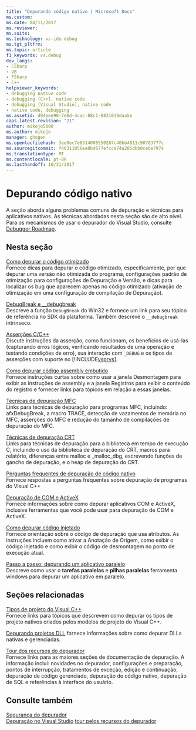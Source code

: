 ```yaml
---
title: "Depurando código nativo | Microsoft Docs"
ms.custom: 
ms.date: 04/11/2017
ms.reviewer: 
ms.suite: 
ms.technology: vs-ide-debug
ms.tgt_pltfrm: 
ms.topic: article
f1_keywords: vs.debug
dev_langs:
- CSharp
- VB
- FSharp
- C++
helpviewer_keywords:
- debugging native code
- debugging [C++], native code
- debugging [Visual Studio], native code
- native code, debugging
ms.assetid: d94eee90-7e0d-4cac-88c1-9831030daa5e
caps.latest.revision: "21"
author: mikejo5000
ms.author: mikejo
manager: ghogen
ms.openlocfilehash: 3ee0ec7e8314008550267c40bb4811c90783777c
ms.sourcegitcommit: f40311056ea0b4677efcca74a285dbb0ce0e7974
ms.translationtype: MT
ms.contentlocale: pt-BR
ms.lasthandoff: 10/31/2017
---
```

# <a name="debugging-native-code"></a>Depurando código nativo
A seção aborda alguns problemas comuns de depuração e técnicas para aplicativos nativos. As técnicas abordadas nesta seção são de alto nível. Para os mecanismos de usar o depurador do Visual Studio, consulte [Debugger Roadmap](../debugger/debugger-basics.md).  
  
## <a name="in-this-section"></a>Nesta seção  
 [Como depurar o código otimizado](../debugger/how-to-debug-optimized-code.md)  
 Fornece dicas para depurar o código otimizado, especificamente, por que depurar uma versão não otimizada do programa, configurações padrão de otimização para configurações de Depuração e Versão, e dicas para localizar os bug que aparecem apenas no código otimizado (ativação de otimização em uma configuração de compilação de Depuração).  
  
 [DebugBreak e __debugbreak](../debugger/debugbreak-and-debugbreak.md)  
 Descreve a função `DebugBreak` do Win32 e fornece um link para seu tópico de referência no SDK da plataforma. Também descreve o `__debugbreak` intrínseco.  
  
 [Asserções C/C++](../debugger/c-cpp-assertions.md)  
 Discute instruções da asserção, como funcionam, os benefícios de usá-las (capturando erros lógicos, verificando resultados de uma operação e testando condições de erro), sua interação com `_DEBUG` e os tipos de asserções com suporte no [!INCLUDE[vsprvs](../code-quality/includes/vsprvs_md.md)].  
  
 [Como depurar código assembly embutido](../debugger/how-to-debug-inline-assembly-code.md)  
 Fornece instruções curtas sobre como usar a janela Desmontagem para exibir as instruções de assembly e a janela Registros para exibir o conteúdo do registro e fornecer links para tópicos em relação a essas janelas.  
  
 [Técnicas de depuração MFC](../debugger/mfc-debugging-techniques.md)  
 Links para técnicas de depuração para programas MFC, incluindo: afxDebugBreak, a macro TRACE, detecção de vazamentos de memória no MFC, asserções do MFC e redução do tamanho de compilações de depuração do MFC.  
  
 [Técnicas de depuração CRT](../debugger/crt-debugging-techniques.md)  
 Links para técnicas de depuração para a biblioteca em tempo de execução C, incluindo o uso da biblioteca de depuração do CRT, macros para relatório, diferenças entre malloc e _malloc_dbg, escrevendo funções de gancho de depuração, e o heap de depuração do CRT.  
  
 [Perguntas frequentes de depuração de código nativo](../debugger/debugging-native-code-faqs.md)  
 Fornece respostas a perguntas frequentes sobre depuração de programas do Visual C++  
  
 [Depuração de COM e ActiveX](../debugger/com-and-activex-debugging.md)  
 Fornece informações sobre como depurar aplicativos COM e ActiveX, inclusive ferramentas que você pode usar para depuração de COM e ActiveX.  
  
 [Como depurar código injetado](../debugger/how-to-debug-injected-code.md)  
 Fornece orientação sobre o código de depuração que usa atributos. As instruções incluem como ativar a Anotação de Origem, como exibir o código injetado e como exibir o código de desmontagem no ponto de execução atual.  
  
 [Passo a passo: depurando um aplicativo paralelo](../debugger/walkthrough-debugging-a-parallel-application.md)  
 Descreve como usar o **tarefas paralelas** e **pilhas paralelas** ferramenta windows para depurar um aplicativo em paralelo.  
  
## <a name="related-sections"></a>Seções relacionadas  
 [Tipos de projeto do Visual C++](../debugger/debugging-preparation-visual-cpp-project-types.md)  
 Fornece links para tópicos que descrevem como depurar os tipos de projeto nativos criados pelos modelos de projeto do Visual C++.  

 [Depurando projetos DLL](../debugger/debugging-dll-projects.md) fornece informações sobre como depurar DLLs nativas e gerenciadas.
  
 [Tour dos recursos do depurador](../debugger/debugger-feature-tour.md)  
 Fornece links para as maiores seções de documentação de depuração. A informação inclui: novidades no depurador, configurações e preparação, pontos de interrupção, tratamentos de exceção, edição e continuação, depuração de código gerenciado, depuração de código nativo, depuração de SQL e referências à interface do usuário.  
  
## <a name="see-also"></a>Consulte também  
 [Segurança do depurador](../debugger/debugger-security.md)  
 [Depuração no Visual Studio](../debugger/index.md) [tour pelos recursos do depurador](../debugger/debugger-feature-tour.md)